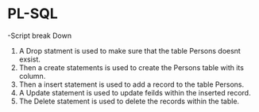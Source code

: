 # PL-SQL

-Script break Down

1. A Drop statment is used to make sure that the table Persons doesnt exsist.
2. Then a create statements is used to create the Persons table with its column.
3. Then a insert statement is used to add a record to the table Persons.
4. A Update statement is used to update feilds within the inserted record.
5. The Delete statement is used to delete the records within the table.

